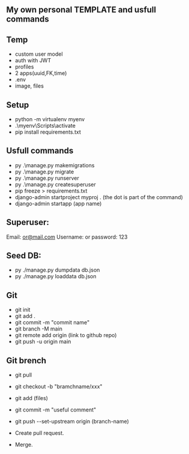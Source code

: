 
## My own personal TEMPLATE and usfull commands

## Temp
- custom user model
- auth with JWT
- profiles
- 2 apps(uuid,FK,time)
- .env
- image, files

## Setup
* python -m virtualenv myenv
* .\myenv\Scripts\activate
* pip install requirements.txt

## Usfull commands
* py .\manage.py makemigrations
* py .\manage.py migrate
* py .\manage.py runserver
* py .\manage.py createsuperuser
* pip freeze > requirements.txt
* django-admin startproject myproj .    (the dot is part of the command)
* django-admin startapp (app name)	


## Superuser:
Email: or@mail.com
Username: or
password: 123

## Seed DB:
* py ./manage.py dumpdata db.json
* py ./manage.py loaddata db.json


## Git
* git init
* git add .
* git commit -m "commit name"
* git branch -M main
* git remote add origin (link to github repo)
* git push -u origin main

## Git brench
*  git pull
*  git checkout -b "bramchname/xxx"
*  git add (files)
*  git commit -m "useful comment"
*  git push --set-upstream origin (branch-name)

* Create pull request.
* Merge.